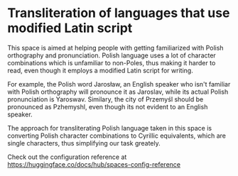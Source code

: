 # Transliteration of languages that use modified Latin script

This space is aimed at helping people with getting familiarized with Polish orthography and pronunciation. Polish language uses a lot of character combinations which is unfamiliar to non-Poles, thus
making it harder to read, even though it employs a modified Latin script for writing. 

For example, the Polish word Jarosław, an English speaker who isn't familiar with Polish orthography will pronounce it as Jaroslav, while its actual Polish pronunciation 
is Yaroswav. Similary, the city of Przemyśl should be pronounced as Pzhemyshl, even though its not evident to an English speaker.

The approach for transliterating Polish language taken in this space is converting Polish character combinations to Cyrillic equivalents, which are single characters, thus 
simplifying our task greately.

Check out the configuration reference at https://huggingface.co/docs/hub/spaces-config-reference
